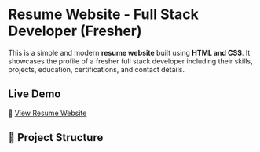 # Resume Website - Full Stack Developer (Fresher)

This is a simple and modern **resume website** built using **HTML and CSS**. It showcases the profile of a fresher full stack developer including their skills, projects, education, certifications, and contact details.

## Live Demo
🔗 [View Resume Website](https://Mohithkudumu.github.io/resume/lab1.html)

## 📁 Project Structure

